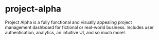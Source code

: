 # project-alpha
Project Alpha is a fully functional and visually appealing project management dashboard for fictional or real-world business. Includes user authentication, analytics, an intuitive UI, and so much more!.
